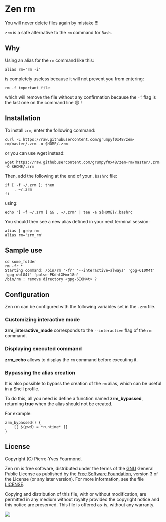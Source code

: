 # Zen rm

You will never delete files again by mistake !!!

`zrm` is a safe alternative to the `rm` command for `Bash`.

## Why

Using an alias for the `rm` command like this:

```console
alias rm='rm -i'
```

is completely useless because it will not prevent you from entering:

```console
rm -f important_file
```

which will remove the file without any confirmation because the `-f` flag is the last one on the command line :disappointed: !

## Installation

To install `zrm`, enter the following command:

```console
curl -L https://raw.githubusercontent.com/grumpyf0x48/zem-rm/master/.zrm -o $HOME/.zrm
```

or you can use wget instead:

```console
wget https://raw.githubusercontent.com/grumpyf0x48/zem-rm/master/.zrm -O $HOME/.zrm
```

Then, add the following at the end of your `.bashrc` file:

```console
if [ -f ~/.zrm ]; then
    . ~/.zrm
fi
```

using:

```console
echo '[ -f ~/.zrm ] && . ~/.zrm' | tee -a ${HOME}/.bashrc
```

You should then see a new alias defined in your next terminal session:

```console
alias | grep rm
alias rm='zrm_rm'
```

## Sample use

```console
cd some_folder
rm -fr *
Starting command: /bin/rm '-fr' '--interactive=always' 'gpg-6I0M4t' 'gpg-wblG4t' 'pulse-PKdhtXMmr18n'
/bin/rm : remove directory «gpg-6I0M4t» ?
```

## Configuration

Zen rm can be configured with the following variables set in the `.zrm` file.

### Customizing interactive mode

**zrm_interactive_mode** corresponds to the `--interactive` flag of the `rm` command.

### Displaying executed command

**zrm_echo** allows to display the `rm` command before executing it.

### Bypassing the alias creation

It is also possible to bypass the creation of the `rm` alias, which can be useful in a Shell profile.

To do this, all you need is define a function named **zrm_bypassed**, returning **true** when the alias should not be
created.

For example:

```console
zrm_bypassed() {
    [[ $(pwd) = *runtime* ]]
}
```

## License

Copyright (C) Pierre-Yves Fourmond.

Zen rm is free software, distributed under the terms of the [GNU](https://www.gnu.org) General Public License as published by the [Free Software Foundation](https://www.fsf.org), version 3 of the License (or any later version). For more information, see the file [LICENSE](LICENSE.md).

Copying and distribution of this file, with or without modification, are permitted in any medium without royalty provided the copyright notice and this notice are preserved. This file is offered as-is, without any warranty.

<a href="https://www.gnu.org/licenses/gpl-3.0.en.html" title="General Public License" target="_blank"><img src="https://www.gnu.org/graphics/gplv3-with-text-84x42.png" /></a>
